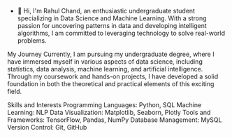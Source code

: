 - 👋 Hi,  I'm Rahul Chand, an enthusiastic undergraduate student specializing in Data Science and Machine Learning. With a strong passion for uncovering patterns in data and developing intelligent algorithms, I am committed to leveraging technology to solve real-world problems.

My Journey
Currently, I am pursuing my undergraduate degree, where I have immersed myself in various aspects of data science, including statistics, data analysis, machine learning, and artificial intelligence. Through my coursework and hands-on projects, I have developed a solid foundation in both the theoretical and practical elements of this exciting field.

Skills and Interests
Programming Languages: Python, SQL
Machine Learning: NLP
Data Visualization: Matplotlib, Seaborn, Plotly
Tools and Frameworks: TensorFlow, Pandas, NumPy
Database Management: MySQL
Version Control: Git, GitHub
